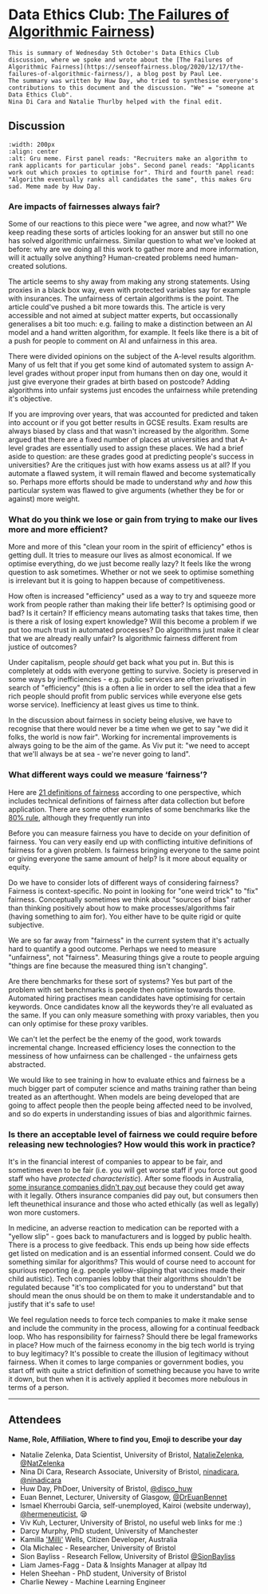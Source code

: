# Data Ethics Club: [The Failures of Algorithmic Fairness](https://senseoffairness.blog/2020/12/17/the-failures-of-algorithmic-fairness/))
<!--Please don't edit the info panel below-->

```{admonition} What's this? 
This is summary of Wednesday 5th October's Data Ethics Club discussion, where we spoke and wrote about the [The Failures of Algorithmic Fairness](https://senseoffairness.blog/2020/12/17/the-failures-of-algorithmic-fairness/), a blog post by Paul Lee.
The summary was written by Huw Day, who tried to synthesise everyone's contributions to this document and the discussion. "We" = "someone at Data Ethics Club". 
Nina Di Cara and Natalie Thurlby helped with the final edit.
```

## Discussion

```{image} images/AlgoFair.png
:width: 200px
:align: center
:alt: Gru meme. First panel reads: "Recruiters make an algorithm to rank applicants for particular jobs". Second panel reads: "Applicants work out which proxies to optimise for". Third and fourth panel read: "Algorithm eventually ranks all candidates the same", this makes Gru sad. Meme made by Huw Day.
```

### Are impacts of fairnesses always fair? 

Some of our reactions to this piece were "we agree, and now what?" We keep reading these sorts of articles looking for an answer but still no one has solved algorithmic unfairness. Similar question to what we've looked at before: why are we doing all this work to gather more and more information, will it actually solve anything? Human-created problems need human-created solutions.

The article seems to shy away from making any strong statements. Using proxies in a black box way, even with protected variables say for example with insurances. The unfairness of certain algorithms is the point. The article could've pushed a bit more towards this. The article is very accessible and not aimed at subject matter experts, but occassionally generalises a bit too much: e.g. failing to make a distinction between an AI model and a hand written algorithm, for example. It feels like there is a bit of a push for people to comment on AI and unfairness in this area. 


There were divided opinions on the subject of the A-level results algorithm. Many of us felt that if you get some kind of automated system to assign A-level grades without proper input from humans then on day one, would it just give everyone their grades at birth based on postcode? Adding algorithms into unfair systems just encodes the unfairness while pretending it's objective.

If you are improving over years, that was accounted for predicted and taken into account or if you got better results in GCSE results. Exam results are always biased by class and that wasn't increased by the algorithm. Some argued that there are a fixed number of places at universities and that A-level grades are essentially used to assign these places. We had a brief aside to question: are these grades good at predicting people's success in universities? Are the critiques just with how exams assess us at all? If you automate a flawed system, it will remain flawed and become systematically so. Perhaps more efforts should be made to understand *why* and *how* this particular system was flawed to give arguments (whether they be for or against) more weight.

### What do you think we lose or gain from trying to make our lives more and more efficient?

More and more of this "clean your room in the spirit of efficiency" ethos is getting dull. It tries to measure our lives as almost economical. If we optimise everything, do we just become really lazy? It feels like the wrong question to ask sometimes. Whether or not we seek to optimise something is irrelevant but it is going to happen because of competitiveness.

How often is increased "efficiency" used as a way to try and squeeze more work from people rather than making their life better? Is optimising good or bad? Is it certain? If efficiency means automating tasks that takes time, then is there a risk of losing expert knowledge? Will this become a problem if we put too much trust in automated processes? Do algorithms just make it clear that we are already really unfair? Is algorithmic fairness different from justice of outcomes?

Under capitalism, people *should* get back what you put in. But this is completely at odds with everyone getting to survive. Society is preserved in some ways by inefficiencies - e.g. public services are often privatised in search of "efficiency" (this is a often a lie in order to sell the idea that a few rich people should profit from public services while everyone else gets worse service). Inefficiency at least gives us time to think.

In the discussion about fairness in society being elusive, we have to recognise that there would never be a time when we get to say "we did it folks, the world is now fair". Working for incremental improvements is always going to be the aim of the game. As Viv put it: "we need to accept that we'll always be at sea - we're never going to land". 

### What different ways could we measure ‘fairness’?

Here are [21 definitions of fairness](https://fairmlbook.org/tutorial2.html) according to one perspective, which includes technical definitions of fairness after data collection but before application. There are some other examples of some benchmarks like the
[80% rule](https://en.wikipedia.org/wiki/Disparate_impact#The_80%_rule), although they frequently run into 

Before you can measure fairness you have to decide on your definition of fairness. You can very easily end up with conflicting intuitive definitions of fairness for a given problem. Is fairness bringing everyone to the same point or giving everyone the same amount of help? Is it more about equality or equity.

Do we have to consider lots of different ways of considering fairness? Fairness is context-specific. No point in looking for "one weird trick" to "fix" fairness. Conceptually sometimes we think about "sources of bias" rather than thinking positively about how to make processes/algorithms fair (having something to aim for). You either have to be quite rigid or quite subjective.

We are so far away from "fairness" in the current system that it's actually hard to quantify a good outcome. Perhaps we need to measure "unfairness", not "fairness". Measuring things give a route to people arguing "things are fine because the measured thing isn't changing".

Are there benchmarks for these sort of systems? Yes but part of the problem with set benchmarks is people then optimise towards those. Automated hiring practises mean candidates have optimising for certain keywords. Once candidates know all the keywords they're all evaluated as the same. If you can only measure something with proxy variables, then you can only optimise for these proxy varibles.

We can't let the perfect be the enemy of the good, work towards incremental change. Increased efficiency loses the connection to the messiness of how unfairness can be challenged - the unfairness gets abstracted.

We would like to see training in how to evaluate ethics and fairness be a much bigger part of computer science and maths training rather than being treated as an afterthought. When models are being developed that are going to affect people then the people being affected need to be involved, and so do experts in understanding issues of bias and algorithmic fairnes.

### Is there an acceptable level of fairness we could require before releasing new technologies? How would this work in practice?

It's in the financial interest of companies to appear to be fair, and sometimes even to be fair (i.e. you will get worse staff if you force out good staff who have *protected characteristic*). After some floods in Australia, [some insurance companies didn't pay out](https://www.theguardian.com/australia-news/2022/mar/10/insurance-fine-print-may-mean-thousands-of-flood-victims-are-unable-to-claim-report-says) because they could get away with it legally. Others insurance companies did pay out, but consumers then left theunethical insurance and those who acted ethically (as well as legally) won more customers.

In medicine, an adverse reaction to medication can be reported with a "yellow slip" - goes back to manufacturers and is logged by public health. There is a process to give feedback. This ends up being how side effects get listed on medication and is an essential informed consent. Could we do something similar for algorithms? This would of course need to account for spurious reporting (e.g. people yellow-slipping that vaccines made their child autistic). Tech companies lobby that their algorithms shouldn't be regulated because "it's too complicated for you to understand" but that should mean the onus should be on them to make it understandable and to justify that it's safe to use!

We feel regulation needs to force tech companies to make it make sense and include the community in the process, allowing for a continual feedback loop. Who has responsibility for fairness? Should there be legal frameworks in place? How much of the fairness economy in the big tech world is trying to buy legitimacy? It's possible to create the illusion of legitimacy without fairness. When it comes to large companies or government bodies, you start off with quite a strict definition of something because you have to write it down, but then when it is actively applied it becomes more nebulous in terms of a person.

--- 

## Attendees

__Name, Role, Affiliation, Where to find you, Emoji to describe your day__
- Natalie Zelenka, Data Scientist, University of Bristol, [NatalieZelenka](https://github.com/NatalieZelenka/), [@NatZelenka](https://twitter.com/NatZelenka) 
- Nina Di Cara, Research Associate, University of Bristol, [ninadicara](https://github.com/ninadicara/), [@ninadicara](https://twitter.com/ninadicara)
- Huw Day, PhDoer, University of Bristol, [@disco_huw](https://twitter.com/disco_huw)
- Euan Bennet, Lecturer, University of Glasgow, [@DrEuanBennet](https://twitter.com/DrEuanBennet)
- Ismael Kherroubi Garcia, self-unemployed, Kairoi (website underway), [@hermeneuticist](https://twitter.com/hermeneuticist), :sleepy:
- Viv Kuh, Lecturer, University of Bristol, no useful web links for me :)
- Darcy Murphy, PhD student, University of Manchester
- Kamilla ['Milli'](https://www.linkedin.com/in/kamilla-wells/) Wells, Citizen Developer, Australia
- Ola Michalec - Researcher, University of Bristol
- Sion Bayliss - Research Fellow, University of Bristol [@SionBayliss](https://github.com/SionBayliss/)
- Liam James-Fagg - Data & Insights Manager at allpay ltd
- Helen Sheehan - PhD student, University of Bristol
- Charlie Newey - Machine Learning Engineer
